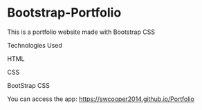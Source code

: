 # Bootstrap-Portfolio

This is a portfolio website made with Bootstrap CSS

Technologies Used

HTML

CSS

BootStrap CSS

You can access the app: https://swcooper2014.github.io/Portfolio
